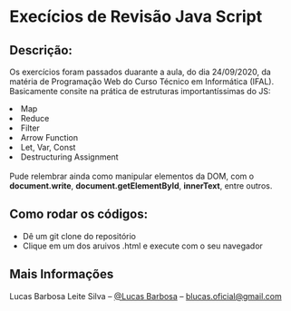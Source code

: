 # Execícios de Revisão Java Script

## Descrição:
Os exercícios foram passados duarante a aula, do dia 24/09/2020, da matéria de Programação Web do Curso Técnico em Informática (IFAL). 
Basicamente consite na prática de estruturas importantíssimas do JS:

<li>Map</li>
<li>Reduce</li>
<li>Filter</li>
<li>Arrow Function</li>
<li>Let, Var, Const</li>
<li>Destructuring Assignment</li>
<br/>
Pude relembrar ainda como manipular elementos da DOM, com o <strong>document.write</strong>, <strong>document.getElementById</strong>, <strong>innerText</strong>, entre outros.

## Como rodar os códigos:
- Dê um git clone do repositório
- Clique em um dos aruivos .html e execute com o seu navegador

## Mais Informações

Lucas Barbosa Leite Silva – [@Lucas Barbosa](https://www.linkedin.com/in/lucas-barbosa-4076ab1a6/) – blucas.oficial@gmail.com
